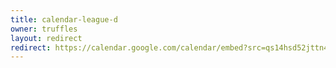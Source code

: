 ```yaml
---
title: calendar-league-d
owner: truffles
layout: redirect
redirect: https://calendar.google.com/calendar/embed?src=qs14hsd52jttn4l1lnobb3jmg0%40group.calendar.google.com
---
```

